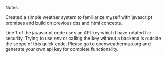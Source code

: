 Notes:

Created a simple weather system to familiarize myself with javascript promises and build on previous css and html concepts. 

Line 1 of the javascript code uses an API key which I have rotated for security. Trying to use env or calling the key without a backend is outside the scope of this quick code. Please go to openweathermap.org and generate your own api key for complete functionality. 